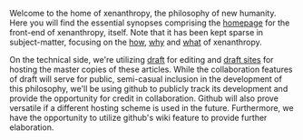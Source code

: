 Welcome to the home of xenanthropy, the philosophy of new humanity.  Here you will find the essential synopses comprising the [homepage](http://xenanthropy.com) for the front-end of xenanthropy, itself.  Note that it has been kept sparse in subject-matter, focusing on the [how](http://main.xenanthropy.com/pages/198373/), [why](http://main.xenanthropy.com/pages/515346) and [what](http://main.xenanthropy.com/pages/210939/) of xenanthropy.

On the technical side, we're utilizing [draft](https://draftin.com/) for editing and [draft sites](http://ninjasandrobots.com/draft-announcements-job-board-draft-sites-editor-flow-and-more#draft-sites) for hosting the master copies of these articles.  While the collaboration features of draft will serve for public, semi-casual inclusion in the development of this philosophy, we'll be using github to publicly track its development and provide the opportunity for credit in collaboration.  Github will also prove versatile if a different hosting scheme is used in the future.  Furthermore, we have the opportunity to utilize github's wiki feature to provide further elaboration.